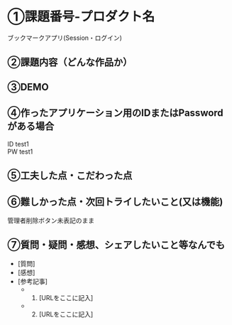 # ①課題番号-プロダクト名

ブックマークアプリ(Session・ログイン)

## ②課題内容（どんな作品か）



## ③DEMO



## ④作ったアプリケーション用のIDまたはPasswordがある場合
ID test1 <br>
PW test1


## ⑤工夫した点・こだわった点


## ⑥難しかった点・次回トライしたいこと(又は機能)

管理者削除ボタン未表記のまま

## ⑦質問・疑問・感想、シェアしたいこと等なんでも

- [質問]
- [感想]
- [参考記事]
  - 1. [URLをここに記入]
  - 2. [URLをここに記入]
